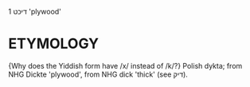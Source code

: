 דיכט 1
'plywood'

ETYMOLOGY
===========
{Why does the Yiddish form have /x/ instead of /k/?}
Polish dykta; from NHG Dickte 'plywood', from NHG dick 'thick' (see דיק). 
